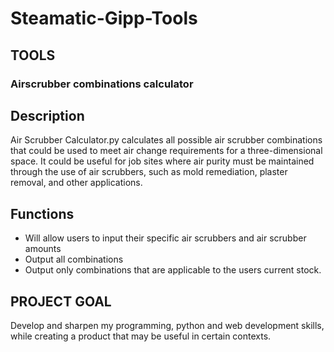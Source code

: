 # Steamatic-Gipp-Tools

## TOOLS
### Airscrubber combinations calculator
## Description
Air Scrubber Calculator.py calculates all possible air scrubber combinations that could be used to meet air change requirements for a three-dimensional space. It could be useful for job sites where air purity must be 
maintained through the use of air scrubbers, such as mold remediation, plaster removal, and other applications.
## Functions
- Will allow users to input their specific air scrubbers and air scrubber amounts
- Output all combinations
- Output only combinations that are applicable to the users current stock.
## PROJECT GOAL
Develop and sharpen my programming, python and web development skills, while creating a product that may be useful in certain contexts. 
